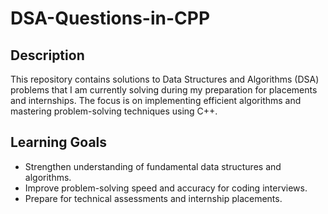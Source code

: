 
# DSA-Questions-in-CPP
 



## Description

This repository contains solutions to Data Structures and Algorithms (DSA) problems that I am currently solving during my preparation for placements and internships. The focus is on implementing efficient algorithms and mastering problem-solving techniques using C++.

## Learning Goals

- Strengthen understanding of fundamental data structures and algorithms.
- Improve problem-solving speed and accuracy for coding interviews.
- Prepare for technical assessments and internship placements.
